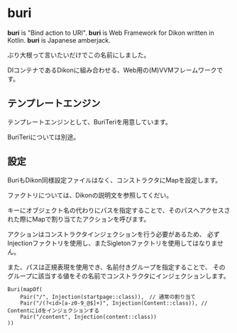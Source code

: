 # buri

**buri** is "Bind action to URI".
**buri** is Web Framework for Dikon written in Kotlin.
**buri** is Japanese amberjack.

ぶり大根って言いたいだけでこの名前にしました。

DIコンテナであるDikonに組み合わせる、Web用の(M)VVMフレームワークです。

## テンプレートエンジン
テンプレートエンジンとして、BuriTeriを用意しています。

BuriTeriについては別途。

## 設定
BuriもDikon同様設定ファイルはなく、コンストラクタにMapを設定します。

ファクトリについては、Dikonの説明文を参照してくだい。

キーにオブジェクト名の代わりにパスを指定することで、そのパスへアクセスされた際にMapで割り当てたアクションを呼びます。

アクションはコンストラクタインジェクションを行う必要があるため、
必ずInjectionファクトリを使用し、またSigletonファクトリを使用してはなりません。

また、パスは正規表現を使用でき、名前付きグループを指定することで、
そのグループに該当する値をその名前でコンストラクタにインジェクションします。

    Buri(mapOf(
        Pair("/", Injection(startpage::class)),　// 通常の割り当て
        Pair("/(?<id>[a-z0-9_@$]+)", Injection(Content::class)), // Contentにidをインジェクションする
        Pair("/content", Injection(content::class))
    ))
